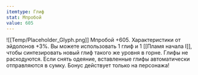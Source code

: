 ```yaml
---
itemtype: Глиф
stat: Мпробой 
value: 605
---
```

![[Temp/Placeholder_Glyph.png]]
Мпробой +605. Характеристики от эйдолонов +3%. Вы можете использовать 1 глиф и 1 [[Пламя начала I]], чтобы синтезировать новый глиф такого же уровня в горне. Глифы не расходуются. Если снять одеяние, вставленные глифы автоматически отправляются в сумку. Бонус действует только на персонажа!

